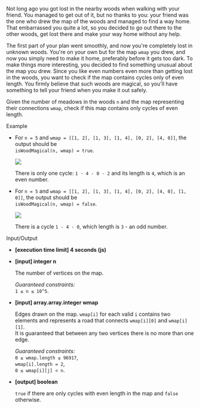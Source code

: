 
Not long ago you got lost in the nearby woods when walking with your friend. You managed to get out of it, but no thanks to you: your friend was the one who drew the map of the woods and managed to find a way home. That embarrassed you quite a lot, so you decided to go out there to the other woods, get lost there and make your way home without any help.

The first part of your plan went smoothly, and now you're completely lost in unknown woods. You're on your own but for the map  `wmap`  you drew, and now you simply need to make it home, preferably before it gets too dark. To make things more interesting, you decided to find something unusual about the map you drew. Since you like even numbers even more than getting lost in the woods, you want to check if the map contains cycles only of even length. You firmly believe that such woods are magical, so you'll have something to tell your friend when you make it out safely.

Given the number of meadows in the woods  `n`  and the map representing their connections  `wmap`, check if this map contains only cycles of even length.

Example

-   For  `n = 5`  and  `wmap = [[1, 2], [1, 3], [1, 4], [0, 2], [4, 0]]`, the output should be  
    `isWoodMagical(n, wmap) = true`.
    
    ![](https://codesignal.s3.amazonaws.com/tasks/isWoodMagical/img/example1.png?_tm=1582033300719)
    
    There is only one cycle:  `1 - 4 - 0 - 2`  and its length is  `4`, which is an even number.
    
-   For  `n = 5`  and  `wmap = [[1, 2], [1, 3], [1, 4], [0, 2], [4, 0], [1, 0]]`, the output should be  
    `isWoodMagical(n, wmap) = false`.
    
    ![](https://codesignal.s3.amazonaws.com/tasks/isWoodMagical/img/example2.png?_tm=1582033300958)
    
    There is a cycle  `1 - 4 - 0`, which length is  `3`  - an odd number.
    

Input/Output

-   **[execution time limit] 4 seconds (js)**
    
-   **[input] integer n**
    
    The number of vertices on the map.
    
    _Guaranteed constraints:_  
    `1 ≤ n ≤ 10^5`.
    
-   **[input] array.array.integer wmap**
    
    Edges drawn on the map.  `wmap[i]`  for each valid  `i`  contains two elements and represents a road that connects  `wmap[i][0]`  and  `wmap[i][1]`.  
    It is guaranteed that between any two vertices there is no more than one edge.
    
    _Guaranteed constraints:_  
    `0 ≤ wmap.length ≤ 96917`,  
    `wmap[i].length = 2`,  
    `0 ≤ wmap[i][j] < n`.
    
-   **[output] boolean**
    
    `true`  if there are only cycles with even length in the map and  `false`  otherwise.
